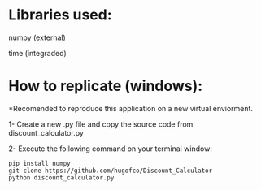 # Libraries used: 
numpy (external)

time (integraded)

# How to replicate (windows):
*Recomended to reproduce this application on a new virtual enviorment.

1- Create a new .py file and copy the source code from discount_calculator.py

2- Execute the following command on your terminal window:
```shell
pip install numpy
git clone https://github.com/hugofco/Discount_Calculator
python discount_calculator.py
```
